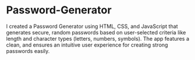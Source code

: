 # Password-Generator
I created a Password Generator using HTML, CSS, and JavaScript that generates secure, random passwords based on user-selected criteria like length and character types (letters, numbers, symbols). The app features a clean, and ensures an intuitive user experience for creating strong passwords easily.
